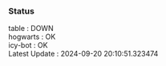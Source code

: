 ### Status


table : DOWN  
hogwarts : OK  
icy-bot : OK  
Latest Update : 2024-09-20 20:10:51.323474
